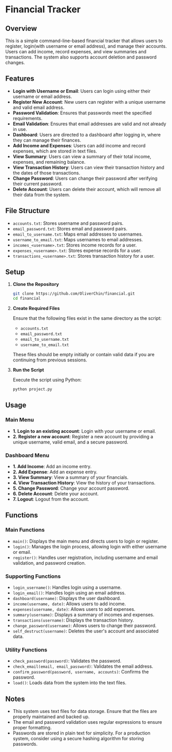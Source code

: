 # Financial Tracker

## Overview

This is a simple command-line-based financial tracker that allows users to register, login(with username or email address), and manage their accounts. Users can add income, record expenses, and view summaries and transactions. The system also supports account deletion and password changes.

## Features

- **Login with Username or Email**: Users can login using either their username or email address.
- **Register New Account**: New users can register with a unique username and valid email address.
- **Password Validation**: Ensures that passwords meet the specified requirements.
- **Email Validation**: Ensures that email addresses are valid and not already in use.
- **Dashboard**: Users are directed to a dashboard after logging in, where they can manage their finances.
- **Add Income and Expenses**: Users can add income and record expenses, which are stored in text files.
- **View Summary**: Users can view a summary of their total income, expenses, and remaining balance.
- **View Transaction History**: Users can view their transaction history and the dates of those transactions.
- **Change Password**: Users can change their password after verifying their current password.
- **Delete Account**: Users can delete their account, which will remove all their data from the system.

## File Structure

- `accounts.txt`: Stores username and password pairs.
- `email_password.txt`: Stores email and password pairs.
- `email_to_username.txt`: Maps email addresses to usernames.
- `username_to_email.txt`: Maps usernames to email addresses.
- `incomes_<username>.txt`: Stores income records for a user.
- `expenses_<username>.txt`: Stores expense records for a user.
- `transactions_<username>.txt`: Stores transaction history for a user.

## Setup

1. **Clone the Repository**

    ```bash
    git clone https://github.com/OliverChin/financial.git
    cd financial
    ```

2. **Create Required Files**

    Ensure that the following files exist in the same directory as the script:
    
    - `accounts.txt`
    - `email_password.txt`
    - `email_to_username.txt`
    - `username_to_email.txt`

    These files should be empty initially or contain valid data if you are continuing from previous sessions.

3. **Run the Script**

    Execute the script using Python:

    ```bash
    python project.py
    ```

## Usage

### Main Menu

- **1. Login to an existing account**: Login with your username or email.
- **2. Register a new account**: Register a new account by providing a unique username, valid email, and a secure password.

### Dashboard Menu

- **1. Add Income**: Add an income entry.
- **2. Add Expense**: Add an expense entry.
- **3. View Summary**: View a summary of your financials.
- **4. View Transaction History**: View the history of your transactions.
- **5. Change Password**: Change your account password.
- **6. Delete Account**: Delete your account.
- **7. Logout**: Logout from the account.

## Functions

### Main Functions

- `main()`: Displays the main menu and directs users to login or register.
- `login()`: Manages the login process, allowing login with either username or email.
- `register()`: Handles user registration, including username and email validation, and password creation.

### Supporting Functions

- `login_username()`: Handles login using a username.
- `login_email()`: Handles login using an email address.
- `dashboard(username)`: Displays the user dashboard.
- `income(username, date)`: Allows users to add income.
- `expenses(username, date)`: Allows users to add expenses.
- `summary(username)`: Displays a summary of incomes and expenses.
- `transactions(username)`: Displays the transaction history.
- `change_password(username)`: Allows users to change their password.
- `self_destruct(username)`: Deletes the user's account and associated data.

### Utility Functions

- `check_password(password)`: Validates the password.
- `check_email(email, email_password)`: Validates the email address.
- `confirm_password(password, username, accounts)`: Confirms the password.
- `load()`: Loads data from the system into the text files.

## Notes

- This system uses text files for data storage. Ensure that the files are properly maintained and backed up.
- The email and password validation uses regular expressions to ensure proper formatting.
- Passwords are stored in plain text for simplicity. For a production system, consider using a secure hashing algorithm for storing passwords.


